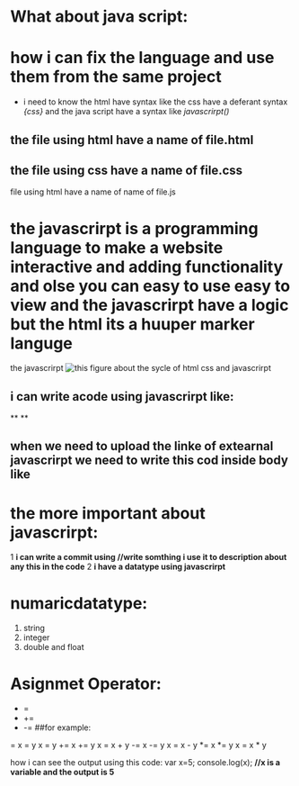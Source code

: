 # What about java script:
#  how i can fix the language and use them from the same project 
* i need to know the html have  syntax like *<htm>*
the css have a deferant syntax *{css}* and the java script have a syntax like  *javascrirpt()*

## the file using html have a  name of file.html 
## the   file using css have a  name of file.css
 file using html have a  name of  name of file.js
 
 # the javascrirpt is a programming language to make a website interactive and  adding functionality and olse you can easy to use easy to view and the javascrirpt have a logic but the html its a huuper marker languge 
 the javascrirpt ![this figure about the sycle of html css and javascrirpt ](https://www.shutterstock.com/image-vector/vector-collection-web-development-shield-signs-1188713476)
  ##  i can write  acode using javascrirpt like:
 ** <script> and write somthing here </script>**
 ##  when we need to upload the linke of extearnal javascrirpt we need to write this cod inside body like 

 <script src ="the link.js"></script>

 # the more important about javascrirpt:
 1 **i can write a commit using //write somthing i use it to description about any this in the code**
 2 **i have a datatype using javascrirpt** 
  
 #  numaricdatatype:
1. string 
2. integer
3. double and float

# Asignmet Operator:
- =
- +=
- -=
##for example:


=	x = y	x = y
+=	x += y	x = x + y
-=	x -= y	x = x - y
*=	x *= y	x = x * y

how i can see the output using this code:
var x=5;
console.log(x); **//x is a variable and the output is 5**

 
